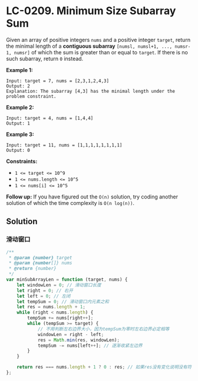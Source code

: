 # LC-0209. Minimum Size Subarray Sum

Given an array of positive integers `nums` and a positive integer `target`, return the minimal length of a **contiguous subarray** `[numsl, numsl+1, ..., numsr-1, numsr]` of which the sum is greater than or equal to `target`. If there is no such subarray, return `0` instead.

**Example 1:**

```
Input: target = 7, nums = [2,3,1,2,4,3]
Output: 2
Explanation: The subarray [4,3] has the minimal length under the problem constraint.
```

**Example 2:**

```
Input: target = 4, nums = [1,4,4]
Output: 1
```

**Example 3:**

```
Input: target = 11, nums = [1,1,1,1,1,1,1,1]
Output: 0
```

**Constraints:**

-   `1 <= target <= 10^9`
-   `1 <= nums.length <= 10^5`
-   `1 <= nums[i] <= 10^5`

**Follow up:** If you have figured out the `O(n)` solution, try coding another solution of which the time complexity is `O(n log(n))`.

## Solution

### 滑动窗口

```javascript
/**
 * @param {number} target
 * @param {number[]} nums
 * @return {number}
 */
var minSubArrayLen = function (target, nums) {
    let windowLen = 0; // 滑动窗口长度
    let right = 0; // 右开
    let left = 0; // 左闭
    let tempSum = 0; // 滑动窗口内元素之和
    let res = nums.length + 1;
    while (right < nums.length) {
        tempSum += nums[right++];
        while (tempSum >= target) {
            // 不用判断左右边界大小，因为tempSum为零时左右边界必定相等
            windowLen = right - left;
            res = Math.min(res, windowLen);
            tempSum -= nums[left++]; // 逐渐收紧左边界
        }
    }

    return res === nums.length + 1 ? 0 : res; // 如果res没有变化说明没有符合条件的子数组
};
```
